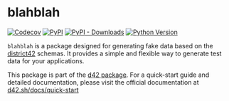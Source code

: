 # blahblah

[![Codecov](https://img.shields.io/codecov/c/github/d42-schemas/blahblah/master.svg?style=flat-square)](https://codecov.io/gh/d42-schemas/blahblah)
[![PyPI](https://img.shields.io/pypi/v/blahblah.svg?style=flat-square)](https://pypi.python.org/pypi/blahblah/)
[![PyPI - Downloads](https://img.shields.io/pypi/dm/blahblah?style=flat-square)](https://pypi.python.org/pypi/blahblah/)
[![Python Version](https://img.shields.io/pypi/pyversions/blahblah.svg?style=flat-square)](https://pypi.python.org/pypi/blahblah/)

`blahblah` is a package designed for generating fake data based on the [district42](https://github.com/d42-schemas/district42) schemas. It provides a simple and flexible way to generate test data for your applications.

This package is part of the [d42 package](https://pypi.org/project/d42/). For a quick-start guide and detailed documentation, please visit the official documentation at [d42.sh/docs/quick-start](https://d42.sh/docs/quick-start)
